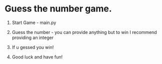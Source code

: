 # Guess the number game.

1) Start Game - main.py

2) Guess the number - you can provide anything but to win I recommend providing an integer

3) If u gessed you win!

4) Good luck and have fun! 
